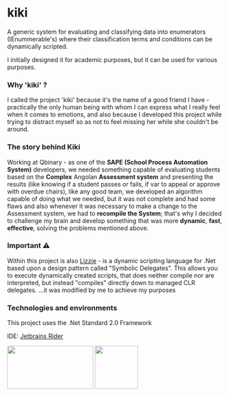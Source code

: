 
# kiki
 A generic system for evaluating and classifying data into enumerators (IEnummerable's) where their classification terms and conditions can be dynamically scripted.

I initially designed it for academic purposes, but it can be used for various purposes.
### Why 'kiki' ?
I called the project 'kiki' because it's the name of a good friend I have - practically the only human being with whom I can express what I really feel when it comes to emotions, and also because I developed this project while trying to distract myself so as not to feel missing her while she couldn't be around.
### The story behind Kiki
 Working at Qbinary - as one of the **SAPE (School Process Automation System)** developers, we needed something capable of evaluating students based on the **Complex** Angolan **Assessment system** and presenting the results (like knowing if a student passes or fails, if var to appeal or approve with overdue chairs), like any good team, we developed an algorithm capable of doing what we needed, but it was not complete and had some flaws and also whenever it was necessary to make a change to the Assessment system, we had to **recompile the System**; that's why I decided to challenge my brain and develop something that was more **dynamic**, **fast**, **effective**, solving the problems mentioned above.
### Important :warning:
Within this project is also [Lizzie](https://github.com/polterguy/lizzie "Lizzie") - is a dynamic scripting language for .Net based upon a design pattern called "Symbolic Delegates". This allows you to execute dynamically created scripts, that does neither compile nor are interpreted, but instead "compiles" directly down to managed CLR delegates. ...it was modified by me to achieve my purposes
### Technologies and environments

This project uses the .Net Standard 2.0 Framework

IDE: [Jetbrains Rider](https://www.jetbrains.com/rider/)

<img src="https://user-images.githubusercontent.com/74734491/148679922-a0d46288-8d51-4748-bb33-96ee759eb7ef.jpg" alt="" data-canonical-src="https://user-images.githubusercontent.com/74734491/148679862-8607cc11-3fb7-46eb-8ae0-8be1729406a3.jpg" width="200" height="100" />  <img src="https://user-images.githubusercontent.com/74734491/148679100-3059af09-27af-464e-ac47-f10d91279f57.png" alt="" data-canonical-src="https://user-images.githubusercontent.com/74734491/148679100-3059af09-27af-464e-ac47-f10d91279f57.png" width="100" height="100" /> 
